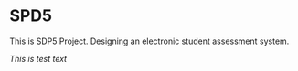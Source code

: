 # SPD5
This is SDP5 Project. Designing an electronic student assessment system.
<html>
  <body>
    <i>This is test text
  </body>
  </html>
